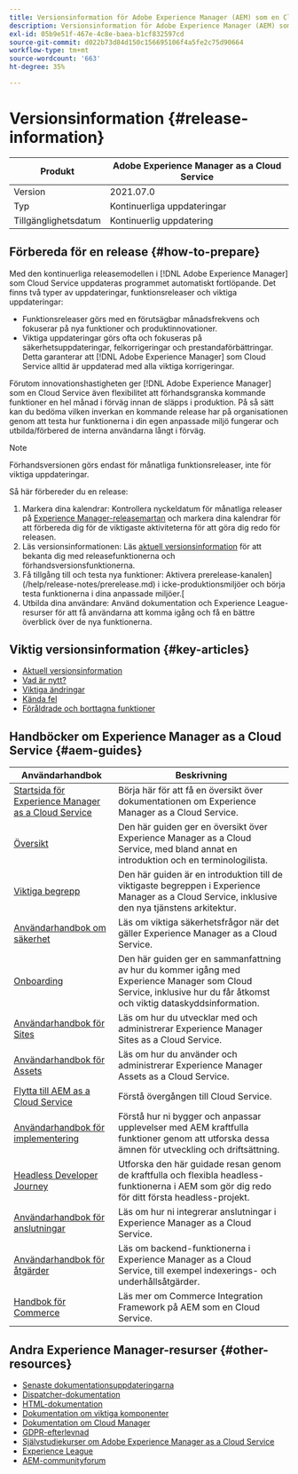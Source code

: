 ```yaml
---
title: Versionsinformation för Adobe Experience Manager (AEM) som en Cloud Service.
description: Versionsinformation för Adobe Experience Manager (AEM) som en Cloud Service.
exl-id: 05b9e51f-467e-4c8e-baea-b1cf832597cd
source-git-commit: d022b73d84d150c156695106f4a5fe2c75d90664
workflow-type: tm+mt
source-wordcount: '663'
ht-degree: 35%

---
```


# Versionsinformation {#release-information}

| Produkt | Adobe Experience Manager as a Cloud Service |
|---|---|
| Version | 2021.07.0 |
| Typ | Kontinuerliga uppdateringar |
| Tillgänglighetsdatum | Kontinuerlig uppdatering |

## Förbereda för en release {#how-to-prepare}

Med den kontinuerliga releasemodellen i [!DNL Adobe Experience Manager] som Cloud Service uppdateras programmet automatiskt fortlöpande. Det finns två typer av uppdateringar, funktionsreleaser och viktiga uppdateringar:

* Funktionsreleaser görs med en förutsägbar månadsfrekvens och fokuserar på nya funktioner och produktinnovationer.
* Viktiga uppdateringar görs ofta och fokuseras på säkerhetsuppdateringar, felkorrigeringar och prestandaförbättringar. Detta garanterar att [!DNL Adobe Experience Manager] som Cloud Service alltid är uppdaterad med alla viktiga korrigeringar.

Förutom innovationshastigheten ger [!DNL Adobe Experience Manager] som en Cloud Service även flexibilitet att förhandsgranska kommande funktioner en hel månad i förväg innan de släpps i produktion. På så sätt kan du bedöma vilken inverkan en kommande release har på organisationen genom att testa hur funktionerna i din egen anpassade miljö fungerar och utbilda/förbered de interna användarna långt i förväg.

>[!NOTE]
>
>Förhandsversionen görs endast för månatliga funktionsreleaser, inte för viktiga uppdateringar.

Så här förbereder du en release:

1. Markera dina kalendrar: Kontrollera nyckeldatum för månatliga releaser på [Experience Manager-releasemartan](https://experienceleague.adobe.com/docs/experience-manager-release-information/aem-release-updates/update-releases-roadmap.html?lang=en#aem-as-cloud-service) och markera dina kalendrar för att förbereda dig för de viktigaste aktiviteterna för att göra dig redo för releasen.
1. Läs versionsinformationen: Läs [aktuell versionsinformation](/help/release-notes/release-notes-cloud/release-notes-current.md) för att bekanta dig med releasefunktionerna och förhandsversionsfunktionerna.
1. Få tillgång till och testa nya funktioner: Aktivera prerelease-kanalen](/help/release-notes/prerelease.md) i icke-produktionsmiljöer och börja testa funktionerna i dina anpassade miljöer.[
1. Utbilda dina användare: Använd dokumentation och Experience League-resurser för att få användarna att komma igång och få en bättre överblick över de nya funktionerna.

## Viktig versionsinformation {#key-articles}

* [Aktuell versionsinformation](/help/release-notes/release-notes-cloud/release-notes-current.md)
* [Vad är nytt?](what-is-new.md)
* [Viktiga ändringar](aem-cloud-changes.md)
* [Kända fel](known-issues.md)
* [Föråldrade och borttagna funktioner](deprecated-removed-features.md)

## Handböcker om Experience Manager as a Cloud Service {#aem-guides}

| Användarhandbok | Beskrivning |
|---|---|
| [Startsida för Experience Manager as a Cloud Service](/help/landing/home.md) | Börja här för att få en översikt över dokumentationen om Experience Manager as a Cloud Service. |
| [Översikt](/help/overview/home.md) | Den här guiden ger en översikt över Experience Manager as a Cloud Service, med bland annat en introduktion och en terminologilista. |
| [Viktiga begrepp](/help/core-concepts/home.md) | Den här guiden är en introduktion till de viktigaste begreppen i Experience Manager as a Cloud Service, inklusive den nya tjänstens arkitektur. |
| [Användarhandbok om säkerhet](/help/security/home.md) | Läs om viktiga säkerhetsfrågor när det gäller Experience Manager as a Cloud Service. |
| [Onboarding](/help/onboarding/home.md) | Den här guiden ger en sammanfattning av hur du kommer igång med Experience Manager som Cloud Service, inklusive hur du får åtkomst och viktig dataskyddsinformation. |
| [Användarhandbok för Sites](/help/sites-cloud/home.md) | Läs om hur du utvecklar med och administrerar Experience Manager Sites as a Cloud Service. |
| [Användarhandbok för Assets](/help/assets/home.md) | Läs om hur du använder och administrerar Experience Manager Assets as a Cloud Service. |
| [Flytta till AEM as a Cloud Service](/help/move-to-cloud-service/home.md) | Förstå övergången till Cloud Service. |
| [Användarhandbok för implementering](/help/implementing/home.md) | Förstå hur ni bygger och anpassar upplevelser med AEM kraftfulla funktioner genom att utforska dessa ämnen för utveckling och driftsättning. |
| [Headless Developer Journey](/help/journey-headless/developer/overview.md) | Utforska den här guidade resan genom de kraftfulla och flexibla headless-funktionerna i AEM som gör dig redo för ditt första headless-projekt. |
| [Användarhandbok för anslutningar](/help/connectors/home.md) | Läs om hur ni integrerar anslutningar i Experience Manager as a Cloud Service. |
| [Användarhandbok för åtgärder](/help/operations/home.md) | Läs om backend-funktionerna i Experience Manager as a Cloud Service, till exempel indexerings- och underhållsåtgärder. |
| [Handbok för Commerce](/help/commerce-cloud/home.md) | Läs mer om Commerce Integration Framework på AEM som en Cloud Service. |

## Andra Experience Manager-resurser {#other-resources}

* [Senaste dokumentationsuppdateringarna](https://experienceleague.adobe.com/docs/experience-manager-release-information/aem-release-updates/doc-updates/documentation-updates.html)
* [Dispatcher-dokumentation](/help/implementing/dispatcher/overview.md)
* [HTML-dokumentation](https://experienceleague.adobe.com/docs/experience-manager-htl/using/overview.html)
* [Dokumentation om viktiga komponenter](https://experienceleague.adobe.com/docs/experience-manager-core-components/using/introduction.html)
* [Dokumentation om Cloud Manager](https://experienceleague.adobe.com/docs/experience-manager-cloud-service/onboarding/what-is-required/navigate-to-cloud-manager.html)
* [GDPR-efterlevnad](/help/compliance/data-privacy-and-protection-readiness/aem-readiness.md)
* [Självstudiekurser om Adobe Experience Manager as a Cloud Service](https://experienceleague.adobe.com/docs/experience-manager-learn/cloud-service/overview.html)
* [Experience League](https://guided.adobe.com/?promoid=K42KVXHD&amp;mv=other#solutions/experience-manager)
* [AEM-communityforum](https://forums.adobe.com/community/experience-cloud/marketing-cloud/experience-manager)
